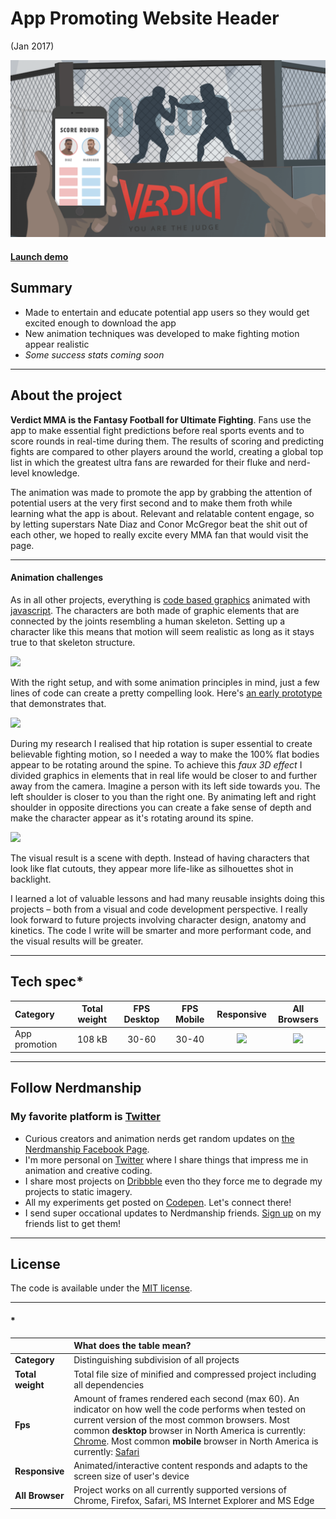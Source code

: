 [verdict-project_img]: /assets/images/projects/verdict-project.png
[verdict-joints_img]: /assets/images/projects/verdict-joints.png
[verdict-spine_img]: /assets/images/projects/verdict-spine.png
[verdict-prototype_gif]: /assets/images/projects/verdict-prototype.gif
[no]: /assets/images/projects/no.png
[yes]: /assets/images/projects/yes.png

[verdict-prototype]: https://nerdmanship.github.io/McGregor_prototype/
[verdict_animation]: https://nerdmanship.github.io/_verdict-module/dist/
[svg-link]: https://en.wikipedia.org/wiki/Scalable_Vector_Graphics
[gsap-link]: https://www.greensock.com

# App Promoting Website Header

(Jan 2017)

![Picture][verdict-project_img]

#### [Launch demo][verdict_animation]

## Summary

* Made to entertain and educate potential app users so they would get excited enough to download the app
* New animation techniques was developed to make fighting motion appear realistic
* *Some success stats coming soon*

---

## About the project

**Verdict MMA is the Fantasy Football for Ultimate Fighting**. Fans use the app to make essential fight predictions before real sports events and to score rounds in real-time during them. The results of scoring and predicting fights are compared to other players around the world, creating a global top list in which the greatest ultra fans are rewarded for their fluke and nerd-level knowledge.

The animation was made to promote the app by grabbing the attention of potential users at the very first second and to make them froth while learning what the app is about. Relevant and relatable content engage, so by letting superstars Nate Diaz and Conor McGregor beat the shit out of each other, we hoped to really excite every MMA fan that would visit the page. 

---

#### Animation challenges

As in all other projects, everything is [code based graphics][svg-link] animated with [javascript][gsap-link]. The characters are both made of graphic elements that are connected by the joints resembling a human skeleton. Setting up a character like this means that motion will seem realistic as long as it stays true to that skeleton structure. 

![][verdict-joints_img]
 
With the right setup, and with some animation principles in mind, just a few lines of code can create a pretty compelling look. Here's [an early prototype][verdict-prototype] that demonstrates that.

![][verdict-prototype_gif]

During my research I realised that hip rotation is super essential to create believable fighting motion, so I needed a way to make the 100% flat bodies appear to be rotating around the spine. To achieve this *faux 3D effect* I divided graphics in elements that in real life would be closer to and further away from the camera. Imagine a person with its left side towards you. The left shoulder is closer to you than the right one. By animating left and right shoulder in opposite directions you can create a fake sense of depth and make the character appear as it's rotating around its spine.

![][verdict-spine_img]

The visual result is a scene with depth. Instead of having characters that look like flat cutouts, they appear more life-like as silhouettes shot in backlight.

I learned a lot of valuable lessons and had many reusable insights doing this projects – both from a visual and code development perspective. I really look forward to future projects involving character design, anatomy and kinetics. The code I write will be smarter and more performant code, and the visual results will be greater.


---


## Tech spec*

| Category | Total weight | FPS Desktop | FPS Mobile | Responsive | All Browsers |
| :-------- | :-----: | :-----: | :-----: |  :-----: | :-----: |
| App promotion | 108 kB | 30-60 | 30-40 | ![][yes] | ![][yes] |


---

## Follow Nerdmanship

### My favorite platform is [Twitter](http://www.twitter.com/stromqvist)

* Curious creators and animation nerds get random updates on [the Nerdmanship Facebook Page](http://www.facebook.com/nerdmanship).
* I'm more personal on [Twitter](http://www.twitter.com/stromqvist) where I share things that impress me in animation and creative coding.
* I share most projects on [Dribbble](http://www.dribbble.com/stromqvist) even tho they force me to degrade my projects to static imagery.
* All my experiments get posted on [Codepen](http://www.codepen.io/nerdmanship). Let's connect there!
* I send super occational updates to Nerdmanship friends. [Sign up](http://nerdmanship.us13.list-manage.com/subscribe/post?u=bed6727a7b59b995ae23ca252&id=706f47db11) on my friends list to get them!

---

## License

The code is available under the [MIT license](LICENSE.txt).

---

#### *

|  | **What does the table mean?** |
| :-------- | :----- |
| **Category** | Distinguishing subdivision of all projects |
| **Total weight** | Total file size of minified and compressed project including all dependencies |
| **Fps** | Amount of frames rendered each second (max 60). An indicator on how well the code performs when tested on current version of the most common browsers. Most common **desktop** browser in North America is currently: [Chrome](http://gs.statcounter.com/browser-market-share/desktop/north-america/#monthly-201604-201704). Most common **mobile** browser in North America is currently: [Safari](http://gs.statcounter.com/browser-market-share/mobile/north-america/#monthly-201604-201704) |
| **Responsive** | Animated/interactive content responds and adapts to the screen size of user's device |
| **All Browser** | Project works on all currently supported versions of Chrome, Firefox, Safari, MS Internet Explorer and MS Edge |

